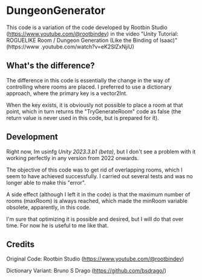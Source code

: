 # DungeonGenerator
This code is a variation of the code developed by Rootbin Studio (https://www.youtube.com/@rootbindev) in the video "Unity Tutorial: ROGUELIKE Room / Dungeon Generation (Like the Binding of Isaac)" (https://www .youtube.com/watch?v=eK2SlZxNjiU)

## What's the difference?
The difference in this code is essentially the change in the way of controlling where rooms are placed. I preferred to use a dictionary approach, where the primary key is a vector2Int.

When the key exists, it is obviously not possible to place a room at that point, which in turn returns the "TryGenerateRoom" code as false (the return value is never used in this code, but is prepared for it).
    
## Development
Right now, Im usinfg *Unity 2023.3.b1 (beta)*, but I don't see a problem with it working perfectly in any version from 2022 onwards.

The objective of this code was to get rid of overlapping rooms, which I seem to have achieved successfully. I carried out several tests and was no longer able to make this "error".

A side effect (although I left it in the code) is that the maximum number of rooms (maxRoom) is always reached, which made the minRoom variable obsolete, apparently, in this code.

I'm sure that optimizing it is possible and desired, but I will do that over time. For now he is useful to me like that.

## Credits

Original Code: Rootbin Studio (https://www.youtube.com/@rootbindev)

Dictionary Variant: Bruno S Drago (https://github.com/bsdrago/)
